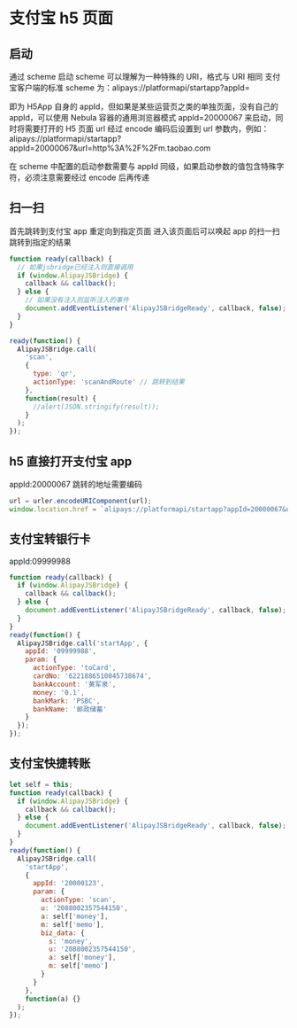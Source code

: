 # 支付宝 h5 页面

## 启动

通过 scheme 启动
scheme 可以理解为一种特殊的 URI，格式与 URI 相同
支付宝客户端的标准 scheme 为：alipays://platformapi/startapp?appId=

即为 H5App 自身的 appId，但如果是某些运营页之类的单独页面，没有自己的 appId，可以使用 Nebula 容器的通用浏览器模式 appId=20000067 来启动，同时将需要打开的 H5 页面 url 经过 encode 编码后设置到 url 参数内，例如：alipays://platformapi/startapp?appId=20000067&url=http%3A%2F%2Fm.taobao.com

在 scheme 中配置的启动参数需要与 appId 同级，如果启动参数的值包含特殊字符，必须注意需要经过 encode 后再传递

## 扫一扫

首先跳转到支付宝 app
重定向到指定页面
进入该页面后可以唤起 app 的扫一扫
跳转到指定的结果

```js
function ready(callback) {
  // 如果jsbridge已经注入则直接调用
  if (window.AlipayJSBridge) {
    callback && callback();
  } else {
    // 如果没有注入则监听注入的事件
    document.addEventListener('AlipayJSBridgeReady', callback, false);
  }
}

ready(function() {
  AlipayJSBridge.call(
    'scan',
    {
      type: 'qr',
      actionType: 'scanAndRoute' // 跳转到结果
    },
    function(result) {
      //alert(JSON.stringify(result));
    }
  );
});
```

## h5 直接打开支付宝 app

appId:20000067
跳转的地址需要编码

```js
url = urler.encodeURIComponent(url);
window.location.href = `alipays://platformapi/startapp?appId=20000067&url=${url}`;
```

## 支付宝转银行卡

appId:09999988

```js
function ready(callback) {
  if (window.AlipayJSBridge) {
    callback && callback();
  } else {
    document.addEventListener('AlipayJSBridgeReady', callback, false);
  }
}
ready(function() {
  AlipayJSBridge.call('startApp', {
    appId: '09999988',
    param: {
      actionType: 'toCard',
      cardNo: '6221886510045738674',
      bankAccount: '黄军泉',
      money: '0.1',
      bankMark: 'PSBC',
      bankName: '邮政储蓄'
    }
  });
});
```

## 支付宝快捷转账

```js
let self = this;
function ready(callback) {
  if (window.AlipayJSBridge) {
    callback && callback();
  } else {
    document.addEventListener('AlipayJSBridgeReady', callback, false);
  }
}
ready(function() {
  AlipayJSBridge.call(
    'startApp',
    {
      appId: '20000123',
      param: {
        actionType: 'scan',
        u: '2088002357544150',
        a: self['money'],
        m: self['memo'],
        biz_data: {
          s: 'money',
          u: '2088002357544150',
          a: self['money'],
          m: self['memo']
        }
      }
    },
    function(a) {}
  );
});
```
